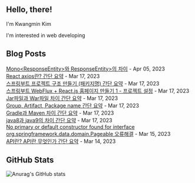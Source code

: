 ## Hello, there!

I'm Kwangmin Kim

I'm interested in web developing

## Blog Posts

[Mono<ResponseEntity<?>>와 ResponseEntity<Mono<?>>의 차이](https://lenagend.tistory.com/35) - Apr 05, 2023<br>
[React axios란? 간단 요약](https://lenagend.tistory.com/34) - Mar 17, 2023<br>
[스프링부트 프로젝트 구조 만들기 (패키지명) 간단 요약](https://lenagend.tistory.com/33) - Mar 17, 2023<br>
[스프링부트 WebFlux + React.js 홈페이지 만들기 1 - 프로젝트 설정](https://lenagend.tistory.com/32) - Mar 17, 2023<br>
[Jar파일과 War파일 차이 간단 요약](https://lenagend.tistory.com/31) - Mar 17, 2023<br>
[Group, Artifact, Package name 간단 요약](https://lenagend.tistory.com/30) - Mar 17, 2023<br>
[Gradle과 Maven 차이 간단 요약](https://lenagend.tistory.com/29) - Mar 17, 2023<br>
[java8과 java9의 차이 간단 요약](https://lenagend.tistory.com/28) - Mar 17, 2023<br>
[No primary or default constructor found for interface org.springframework.data.domain.Pageable 오류해결](https://lenagend.tistory.com/27) - Mar 15, 2023<br>
[API란? API란 무엇인가 간단 요약](https://lenagend.tistory.com/26) - Mar 14, 2023<br>


## GitHub Stats
![Anurag's GitHub stats](https://github-readme-stats.vercel.app/api?username=lenagend&show_icons=true&theme=solarized-light)
